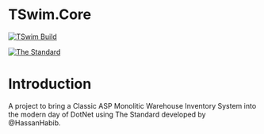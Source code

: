 # TSwim.Core
[![TSwim Build](https://github.com/glhays/TSwim.Core/actions/workflows/dotnet.yml/badge.svg)](https://github.com/glhays/TSwim.Core/actions/workflows/dotnet.yml)

[![The Standard](https://img.shields.io/github/v/release/hassanhabib/The-Standard?style=default&label=Standard%20Version&labelColor=8C52FE&color=0D1117)](https://github.com/hassanhabib/The-Standard)


# Introduction
A project to bring a Classic ASP Monolitic Warehouse Inventory System into the modern day of DotNet using The Standard developed by @HassanHabib.
